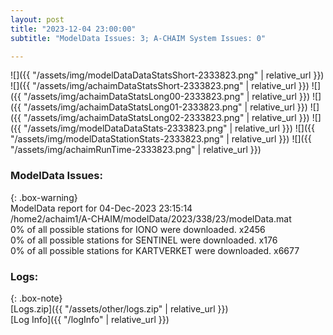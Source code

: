 ```yaml
---
layout: post
title: "2023-12-04 23:00:00"
subtitle: "ModelData Issues: 3; A-CHAIM System Issues: 0"

---
```


![]({{ "/assets/img/modelDataDataStatsShort-2333823.png" | relative_url }})
![]({{ "/assets/img/achaimDataStatsShort-2333823.png" | relative_url }})
![]({{ "/assets/img/achaimDataStatsLong00-2333823.png" | relative_url }})
![]({{ "/assets/img/achaimDataStatsLong01-2333823.png" | relative_url }})
![]({{ "/assets/img/achaimDataStatsLong02-2333823.png" | relative_url }})
![]({{ "/assets/img/modelDataDataStats-2333823.png" | relative_url }})
![]({{ "/assets/img/modelDataStationStats-2333823.png" | relative_url }})
![]({{ "/assets/img/achaimRunTime-2333823.png" | relative_url }})


### ModelData Issues:  
  
{: .box-warning}  
 ModelData report for 04-Dec-2023 23:15:14   
 /home2/achaim1/A-CHAIM/modelData/2023/338/23/modelData.mat   
 0% of all possible stations for IONO were downloaded. x2456   
 0% of all possible stations for SENTINEL were downloaded. x176   
 0% of all possible stations for KARTVERKET were downloaded. x6677   
  


### Logs:  
  
{: .box-note}  
[Logs.zip]({{ "/assets/other/logs.zip" | relative_url }})  
[Log Info]({{ "/logInfo" | relative_url }})  

